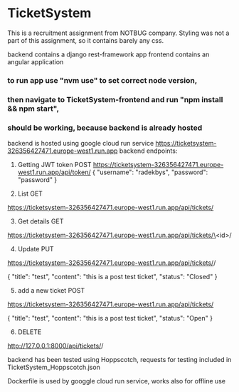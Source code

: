 # TicketSystem
This is a recruitment assignment from NOTBUG company. Styling was not a part of this assignment, so it contains barely any css.

backend contains a django rest-framework app
frontend contains an angular application

### to run app use "nvm use" to set correct node version, 
### then navigate to TicketSystem-frontend and run "npm install && npm start", 
### should be working, because backend is already hosted

backend is hosted using google cloud run service https://ticketsystem-326356427471.europe-west1.run.app
backend endpoints:

1. Getting JWT token POST
https://ticketsystem-326356427471.europe-west1.run.app/api/token/ 
{
  "username": "radekbys",
  "password": "password"
}

2. List GET
   
https://ticketsystem-326356427471.europe-west1.run.app/api/tickets/

3. Get details GET
   
https://ticketsystem-326356427471.europe-west1.run.app/api/tickets/\<id\>/

4. Update PUT
   
https://ticketsystem-326356427471.europe-west1.run.app/api/tickets/<id>/

{
      "title": "test",
      "content": "this is a post test ticket",
      "status": "Closed"
}

5. add a new ticket POST
   
https://ticketsystem-326356427471.europe-west1.run.app/api/tickets/

{
  "title": "test",
  "content": "this is a post test ticket",
  "status": "Open"
}

6. DELETE
    
http://127.0.0.1:8000/api/tickets/<id>/


backend has been tested using Hoppscotch, requests for testing included in TicketSystem_Hoppscotch.json

Dockerfile is used by googgle cloud run service, works also for offline use
